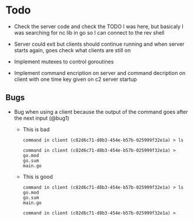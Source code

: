 # Todo

- Check the server code and check the TODO I was here, but basicaly I was searching for nc lib in go so I can connect to the rev shell

- Server could exit but clients should continue running and when server starts again, goes check what clients are still on

- Implement mutexes to control goroutines

- Implement command encription on server and command decription on client with one time key given on c2 server startup

## Bugs

- Bug when using a client because the output of the command goes after the next input (@bug1)
    - This is bad
        ```
        command in client (c82d6c71-d8b3-454e-b57b-025999f32e1a) > ls

        command in client (c82d6c71-d8b3-454e-b57b-025999f32e1a) >
        go.mod
        go.sum
        main.go
        ```

    - This is good
        ```
        command in client (c82d6c71-d8b3-454e-b57b-025999f32e1a) > ls
        go.mod
        go.sum
        main.go

        command in client (c82d6c71-d8b3-454e-b57b-025999f32e1a) >
        ```
